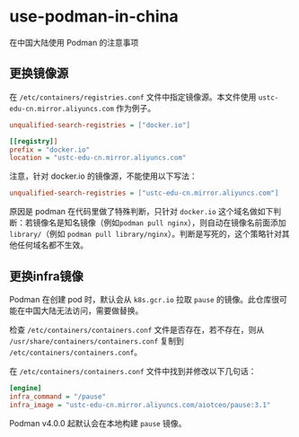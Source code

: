 # use-podman-in-china
在中国大陆使用 Podman 的注意事项

## 更换镜像源

在 `/etc/containers/registries.conf` 文件中指定镜像源。本文件使用 `ustc-edu-cn.mirror.aliyuncs.com` 作为例子。

```ini
unqualified-search-registries = ["docker.io"]

[[registry]]
prefix = "docker.io"
location = "ustc-edu-cn.mirror.aliyuncs.com"
```

注意，针对 docker.io 的镜像源，不能使用以下写法：

```ini
unqualified-search-registries = ["ustc-edu-cn.mirror.aliyuncs.com"]
```

原因是 podman 在代码里做了特殊判断，只针对 `docker.io` 这个域名做如下判断：若镜像名是知名镜像（例如`podman pull nginx`），则自动在镜像名前面添加`library/`（例如 `podman pull library/nginx`）。判断是写死的，这个策略针对其他任何域名都不生效。

## 更换infra镜像

Podman 在创建 pod 时，默认会从 `k8s.gcr.io` 拉取 `pause` 的镜像。此仓库很可能在中国大陆无法访问，需要做替换。

检查 `/etc/containers/containers.conf` 文件是否存在，若不存在，则从 `/usr/share/containers/containers.conf` 复制到 `/etc/containers/containers.conf`。

在 `/etc/containers/containers.conf` 文件中找到并修改以下几句话：

```ini
[engine]
infra_command = "/pause"
infra_image = "ustc-edu-cn.mirror.aliyuncs.com/aiotceo/pause:3.1"
```

Podman v4.0.0 起默认会在本地构建 `pause` 镜像。
